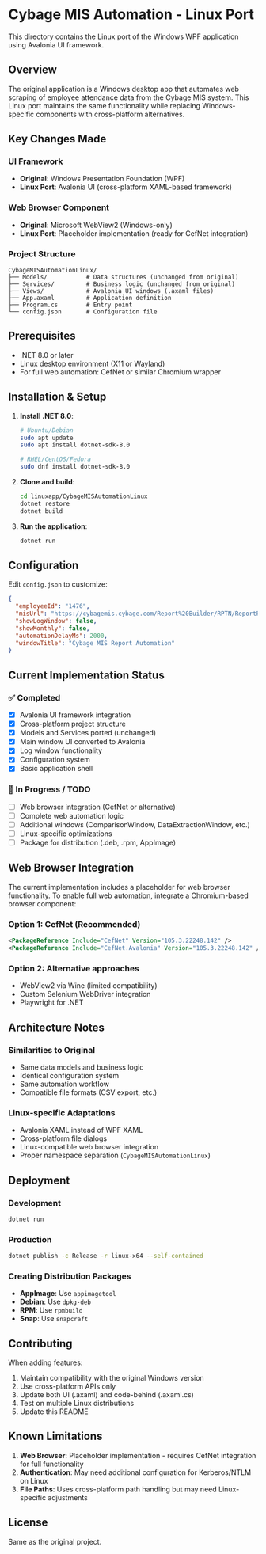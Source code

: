 # Cybage MIS Automation - Linux Port

This directory contains the Linux port of the Windows WPF application using Avalonia UI framework.

## Overview

The original application is a Windows desktop app that automates web scraping of employee attendance data from the Cybage MIS system. This Linux port maintains the same functionality while replacing Windows-specific components with cross-platform alternatives.

## Key Changes Made

### UI Framework
- **Original**: Windows Presentation Foundation (WPF)
- **Linux Port**: Avalonia UI (cross-platform XAML-based framework)

### Web Browser Component
- **Original**: Microsoft WebView2 (Windows-only)
- **Linux Port**: Placeholder implementation (ready for CefNet integration)

### Project Structure
```
CybageMISAutomationLinux/
├── Models/           # Data structures (unchanged from original)
├── Services/         # Business logic (unchanged from original)  
├── Views/            # Avalonia UI windows (.axaml files)
├── App.axaml         # Application definition
├── Program.cs        # Entry point
└── config.json       # Configuration file
```

## Prerequisites

- .NET 8.0 or later
- Linux desktop environment (X11 or Wayland)
- For full web automation: CefNet or similar Chromium wrapper

## Installation & Setup

1. **Install .NET 8.0**:
   ```bash
   # Ubuntu/Debian
   sudo apt update
   sudo apt install dotnet-sdk-8.0
   
   # RHEL/CentOS/Fedora
   sudo dnf install dotnet-sdk-8.0
   ```

2. **Clone and build**:
   ```bash
   cd linuxapp/CybageMISAutomationLinux
   dotnet restore
   dotnet build
   ```

3. **Run the application**:
   ```bash
   dotnet run
   ```

## Configuration

Edit `config.json` to customize:
```json
{
  "employeeId": "1476",
  "misUrl": "https://cybagemis.cybage.com/Report%20Builder/RPTN/ReportPage.aspx",
  "showLogWindow": false,
  "showMonthly": false,
  "automationDelayMs": 2000,
  "windowTitle": "Cybage MIS Report Automation"
}
```

## Current Implementation Status

### ✅ Completed
- [x] Avalonia UI framework integration
- [x] Cross-platform project structure
- [x] Models and Services ported (unchanged)
- [x] Main window UI converted to Avalonia
- [x] Log window functionality
- [x] Configuration system
- [x] Basic application shell

### 🚧 In Progress / TODO
- [ ] Web browser integration (CefNet or alternative)
- [ ] Complete web automation logic
- [ ] Additional windows (ComparisonWindow, DataExtractionWindow, etc.)
- [ ] Linux-specific optimizations
- [ ] Package for distribution (.deb, .rpm, AppImage)

## Web Browser Integration

The current implementation includes a placeholder for web browser functionality. To enable full web automation, integrate a Chromium-based browser component:

### Option 1: CefNet (Recommended)
```xml
<PackageReference Include="CefNet" Version="105.3.22248.142" />
<PackageReference Include="CefNet.Avalonia" Version="105.3.22248.142" />
```

### Option 2: Alternative approaches
- WebView2 via Wine (limited compatibility)
- Custom Selenium WebDriver integration
- Playwright for .NET

## Architecture Notes

### Similarities to Original
- Same data models and business logic
- Identical configuration system
- Same automation workflow
- Compatible file formats (CSV export, etc.)

### Linux-specific Adaptations
- Avalonia XAML instead of WPF XAML
- Cross-platform file dialogs
- Linux-compatible web browser integration
- Proper namespace separation (`CybageMISAutomationLinux`)

## Deployment

### Development
```bash
dotnet run
```

### Production
```bash
dotnet publish -c Release -r linux-x64 --self-contained
```

### Creating Distribution Packages
- **AppImage**: Use `appimagetool`
- **Debian**: Use `dpkg-deb`
- **RPM**: Use `rpmbuild`
- **Snap**: Use `snapcraft`

## Contributing

When adding features:
1. Maintain compatibility with the original Windows version
2. Use cross-platform APIs only
3. Update both UI (.axaml) and code-behind (.axaml.cs)
4. Test on multiple Linux distributions
5. Update this README

## Known Limitations

1. **Web Browser**: Placeholder implementation - requires CefNet integration for full functionality
2. **Authentication**: May need additional configuration for Kerberos/NTLM on Linux
3. **File Paths**: Uses cross-platform path handling but may need Linux-specific adjustments

## License

Same as the original project.